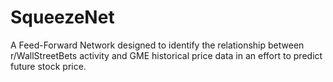 # SqueezeNet
A Feed-Forward Network designed to identify the relationship between r/WallStreetBets activity and GME historical price data in an effort to predict future stock price.
